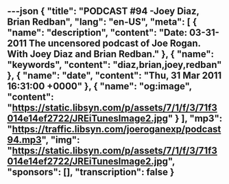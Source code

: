 ---json
{
  "title": "PODCAST #94 -Joey Diaz, Brian Redban",
  "lang": "en-US",
  "meta": [
    {
      "name": "description",
      "content": "Date: 03-31-2011 The uncensored podcast of Joe Rogan. With Joey Diaz and Brian Redban."
    },
    {
      "name": "keywords",
      "content": "diaz,brian,joey,redban"
    },
    {
      "name": "date",
      "content": "Thu, 31 Mar 2011 16:31:00 +0000"
    },
    {
      "name": "og:image",
      "content": "https://static.libsyn.com/p/assets/7/1/f/3/71f3014e14ef2722/JREiTunesImage2.jpg"
    }
  ],
  "mp3": "https://traffic.libsyn.com/joeroganexp/podcast94.mp3",
  "img": "https://static.libsyn.com/p/assets/7/1/f/3/71f3014e14ef2722/JREiTunesImage2.jpg",
  "sponsors": [],
  "transcription": false
}
---
<episode-header />

<timemark seconds="0" />

<transcribe-call-to-action />

<episode-footer />